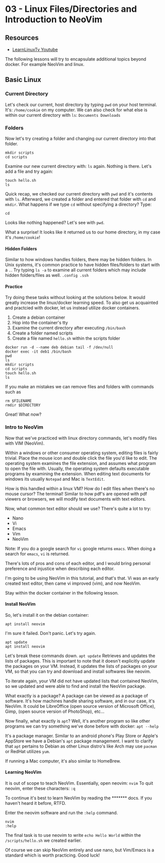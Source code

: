 # 03 - Linux Files/Directories and Introduction to NeoVim

## Resources
- [LearnLinuxTv Youtube](https://www.youtube.com/@LearnLinuxTV/featured)

The following lessons will try to encapsulate additional topics beyond docker. For example NeoVim and linux.
## Basic Linux

### Current Directory
Let's check our current, host directory by typing `pwd` on your host terminal. It's: `/home/cookie` on my computer.
We can also check for what else is within our current directory with `ls`: `Documents Downloads`

### Folders
Now let's try creating a folder and changing our current directory into that folder.
```
mkdir scripts
cd scripts
```

Examine our new current directory with: `ls` again. Nothing is there. Let's add a file and try again:
```
touch hello.sh
ls
```

Quick recap, we checked our current directory with `pwd` and it's contents with `ls`. Afterward, we created a folder and entered that folder with `cd` and `mkdir`.
What happens if we type `cd` without specifying a directory?
Type:
```
cd
```

Looks like nothing happened? Let's see with `pwd`.

What a surprise! It looks like it returned us to our home directory, in my case it's `/home/cookie`!

#### Hidden Folders
Similar to how windows handles folders, there may be hidden folders.
In Unix systems, it's common practice to have hidden files/folders to start with a `.`.
Try typing `ls -a` to examine all current folders which may include hidden folders/files as well. `.config .ssh`

#### Practice
Try doing these tasks without looking at the solutions below. It would greatly increase the linux/docker learning speed.
To also get us acquainted and practcied with docker, let us instead utilize docker containers.
1. Create a debian container
2. Hop into the container's tty
3. Examine the current directory after executing `/bin/bash`
4. Create a folder named scripts
5. Create a file named `hello.sh` within the scripts folder

```
docker run -d --name deb debian tail -f /dev/null
docker exec -it deb1 /bin/bash
pwd
ls
mkdir scripts
cd scripts
touch hello.sh
ls
```

If you make an mistakes we can remove files and folders with commands such as
```
rm $FILENAME
rmdir $DIRECTORY
```

Great! What now?

### Intro to NeoVim
Now that we've practiced with linux directory commands, let's modify files with VIM (NeoVim).

Within a windows or other consumer operating system, editing files is fairly trivial. Place the mouse icon and double click the file you'd like to edit.
The operating system examines the file extension, and assumes what program to open the file with. Usually, the operating system defaults executable programs by examining the extension.
When editing text documents for windows its usually `Notepad` and Mac is `TextEdit`.

How is this handled within a linux VM? How do I edit files when there's no mouse cursor? The terminal!
Similar to how pdf's are opened with pdf viewers or browsers, we will modify text documents with text editors.

Now, what common text editor should we use? There's quite a lot to try:
- Nano
- Vi
- Emacs
- Vim
- NeoVim

Note: If you do a google search for `vi` google returns `emacs`. When doing a search for `emacs`, `vi` is returned.

There's lots of pros and cons of each editor, and I would bring personal preference and injustice when describing each editor.

I'm going to be using NeoVim in this tutorial, and that's that. Vi was an early created text editor, then came vi improved (vim), and now NeoVim.

Stay within the docker container in the following lesson.
#### Install NeoVim
So, let's install it on the debian container:
```
apt install neovim
```

I'm sure it failed. Don't panic. Let's try again.
```
apt update
apt install neovim
```

Let's break these commands down.
`apt update` Retrieves and updates the lists of packages. This is important to note that it doesn't explicitly update the packages on your VM.
Instead, it updates the lists of packages on your VM, so that you can try and download and install softwares like neovim.

To iterate again, your VM did not have updated lists that contained NeoVim, so we updated and were able to find and install the NeoVim package.

What exactly is a package? A package can be viewed as a package of software. It's how machines handle sharing software, and in our case, it's NeoVim.
It could be LibreOffice (open source version of Microsoft Office), Gimp, (open source version of PhotoShop), etc...

Now finally, what exactly is `apt`? Well, it's another program so like other programs we can try something we've done before with docker:
```apt --help```

It's a package manager. Similar to an android phone's Play Store or Apple's AppStore we have a Debian's `apt` package management.
I want to clarify that `apt` pertains to Debian as other Linux distro's like Arch may use `pacman` or RedHat utilizes `yum`.

If running a Mac computer, it's also similar to HomeBrew.

#### Learning NeoVim
It is out of scope to teach NeoVim. Essentially, open neovim: `nvim`
To quit neovim, enter these characters: `:q`

To continue it's best to learn NeoVim by reading the ******* docs. If you haven't heard it before, RTFD.

Enter the neovim software and run the `:help` command.
```
nvim
:help
```

The final task is to use neovim to write `echo Hello World` within the `/scripts/hello.sh` we created earlier. 

Of course we can skip NeoVim entirely and use nano, but Vim/Emacs is a standard which is worth practicing. Good luck!
